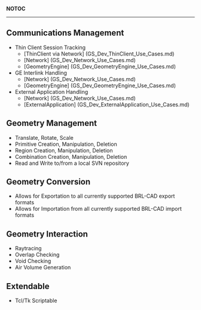 __NOTOC__

------------------------------------------------------------------------

## Communications Management

-   Thin Client Session Tracking
    -   [ThinClient via Network] (GS_Dev_ThinClient_Use_Cases.md)
    -   [Network] (GS_Dev_Network_Use_Cases.md)
    -   [GeometryEngine] (GS_Dev_GeometryEngine_Use_Cases.md)
-   GE Interlink Handling
    -   [Network] (GS_Dev_Network_Use_Cases.md)
    -   [GeometryEngine] (GS_Dev_GeometryEngine_Use_Cases.md)
-   External Application Handling
    -   [Network] (GS_Dev_Network_Use_Cases.md)
    -   [ExternalApplication] (GS_Dev_ExternalApplication_Use_Cases.md)



## Geometry Management

-   Translate, Rotate, Scale
-   Primitive Creation, Manipulation, Deletion
-   Region Creation, Manipulation, Deletion
-   Combination Creation, Manipulation, Deletion
-   Read and Write to/from a local SVN repository

## Geometry Conversion

-   Allows for Exportation to all currently supported BRL-CAD export
    formats
-   Allows for Importation from all currently supported BRL-CAD import
    formats

## Geometry Interaction

-   Raytracing
-   Overlap Checking
-   Void Checking
-   Air Volume Generation

## Extendable

-   Tcl/Tk Scriptable
